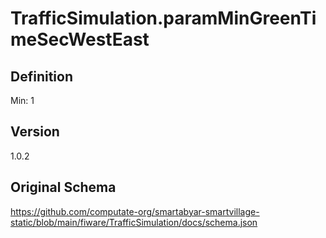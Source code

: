 # TrafficSimulation.paramMinGreenTimeSecWestEast

## Definition
Min: 1

## Version
1.0.2

## Original Schema
https://github.com/computate-org/smartabyar-smartvillage-static/blob/main/fiware/TrafficSimulation/docs/schema.json
